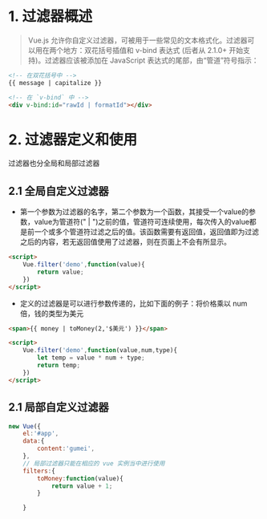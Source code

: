 # 1. 过滤器概述
> Vue.js 允许你自定义过滤器，可被用于一些常见的文本格式化。过滤器可以用在两个地方：双花括号插值和 v-bind 表达式 (后者从 2.1.0+ 开始支持)。过滤器应该被添加在 JavaScript 表达式的尾部，由“管道”符号指示：

```html
<!-- 在双花括号中 -->
{{ message | capitalize }}

<!-- 在 `v-bind` 中 -->
<div v-bind:id="rawId | formatId"></div>
```

# 2. 过滤器定义和使用
过滤器也分全局和局部过滤器
## 2.1 全局自定义过滤器
- 第一个参数为过滤器的名字，第二个参数为一个函数，其接受一个value的参数，value为管道符(" | ")之前的值，管道符可连续使用，每次传入的value都是前一个或多个管道符过滤之后的值。该函数需要有返回值，返回值即为过滤之后的内容，若无返回值使用了过滤器，则在页面上不会有所显示。
```html
<script>
    Vue.filter('demo',function(value){
        return value;
    })
</script>
```
- 定义的过滤器是可以进行参数传递的，比如下面的例子：将价格乘以 num 倍，钱的类型为美元
```html
<span>{{ money | toMoney(2,'$美元') }}</span>

<script>
    Vue.filter('demo',function(value,num,type){
        let temp = value * num + type;
        return temp;
    })
</script>
```
## 2.1 局部自定义过滤器
```javascript
new Vue({
    el:'#app',
    data:{
        content:'gumei',
    },
    // 局部过滤器只能在相应的 vue 实例当中进行使用
    filters:{
        toMoney:function(value){
            return value + 1;
        }

    }
```